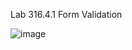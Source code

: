 Lab 316.4.1 Form Validation

![image](https://github.com/user-attachments/assets/eee36f02-a162-497d-ba26-fa1458877643)
